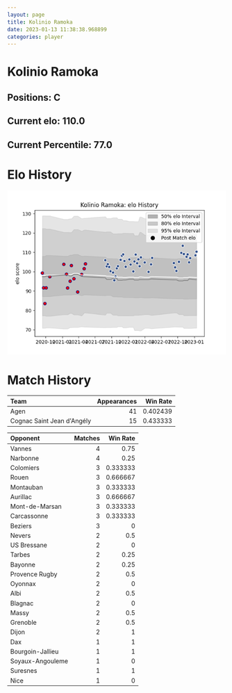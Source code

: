```yaml
---  
layout: page  
title: Kolinio Ramoka  
date: 2023-01-13 11:38:38.968899  
categories: player  
---
```

# Kolinio Ramoka

## Positions: C

## Current elo: 110.0

## Current Percentile: 77.0

# Elo History


![elo history](history_KolinioRamoka.png)
# Match History


| Team                       |   Appearances |   Win Rate |
|:---------------------------|--------------:|-----------:|
| Agen                       |            41 |   0.402439 |
| Cognac Saint Jean d'Angély |            15 |   0.433333 |

| Opponent         |   Matches |   Win Rate |
|:-----------------|----------:|-----------:|
| Vannes           |         4 |   0.75     |
| Narbonne         |         4 |   0.25     |
| Colomiers        |         3 |   0.333333 |
| Rouen            |         3 |   0.666667 |
| Montauban        |         3 |   0.333333 |
| Aurillac         |         3 |   0.666667 |
| Mont-de-Marsan   |         3 |   0.333333 |
| Carcassonne      |         3 |   0.333333 |
| Beziers          |         3 |   0        |
| Nevers           |         2 |   0.5      |
| US Bressane      |         2 |   0        |
| Tarbes           |         2 |   0.25     |
| Bayonne          |         2 |   0.25     |
| Provence Rugby   |         2 |   0.5      |
| Oyonnax          |         2 |   0        |
| Albi             |         2 |   0.5      |
| Blagnac          |         2 |   0        |
| Massy            |         2 |   0.5      |
| Grenoble         |         2 |   0.5      |
| Dijon            |         2 |   1        |
| Dax              |         1 |   1        |
| Bourgoin-Jallieu |         1 |   1        |
| Soyaux-Angouleme |         1 |   0        |
| Suresnes         |         1 |   1        |
| Nice             |         1 |   0        |